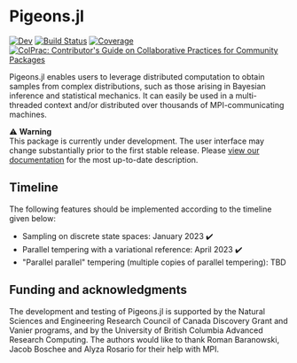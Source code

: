 # Pigeons.jl

<!---
[![Stable](https://img.shields.io/badge/docs-stable-blue.svg)](https://github.com/Julia-Tempering/Pigeons.jl/stable/)
--->
[![Dev](https://img.shields.io/badge/docs-dev-blue.svg)](https://julia-tempering.github.io/Pigeons.jl/dev/)
[![Build Status](https://github.com/Julia-Tempering/Pigeons.jl/actions/workflows/CI.yml/badge.svg?branch=main)](https://github.com/Julia-Tempering/Pigeons.jl/actions/workflows/CI.yml?query=branch%3Amain)
[![Coverage](https://codecov.io/gh/Julia-Tempering/Pigeons.jl/branch/main/graph/badge.svg)](https://codecov.io/gh/Julia-Tempering/Pigeons.jl)
[![ColPrac: Contributor's Guide on Collaborative Practices for Community Packages](https://img.shields.io/badge/ColPrac-Contributor's%20Guide-blueviolet)](https://github.com/SciML/ColPrac)

Pigeons.jl enables users to leverage distributed computation to obtain samples from complex distributions, such as those arising in Bayesian inference and statistical mechanics. It can easily be used in a multi-threaded context and/or distributed over thousands of MPI-communicating machines.

:warning: **Warning** <br>
This package is currently under development. The user interface may change substantially prior to the first stable release.
Please [view our documentation](https://julia-tempering.github.io/Pigeons.jl/dev/) for the most up-to-date description.


## Timeline

The following features should be implemented according to the timeline given below:
- Sampling on discrete state spaces: January 2023 :heavy_check_mark:
- Parallel tempering with a variational reference: April 2023 :heavy_check_mark:
- "Parallel parallel" tempering (multiple copies of parallel tempering): TBD


## Funding and acknowledgments 

The development and testing of Pigeons.jl is supported by the Natural Sciences and Engineering Research Council of Canada Discovery Grant and Vanier programs, and by the University of British Columbia Advanced Research Computing. The authors would like to thank Roman Baranowski, Jacob Boschee and Alyza Rosario for their help with MPI.
